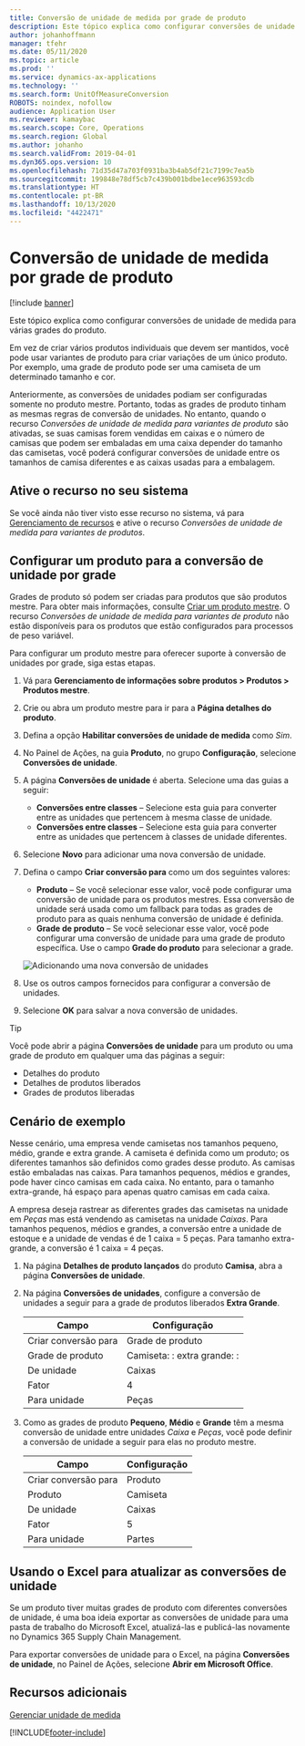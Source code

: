 ```yaml
---
title: Conversão de unidade de medida por grade de produto
description: Este tópico explica como configurar conversões de unidade de medida para grades do produto. Ele iInclui um exemplo da instalação.
author: johanhoffmann
manager: tfehr
ms.date: 05/11/2020
ms.topic: article
ms.prod: ''
ms.service: dynamics-ax-applications
ms.technology: ''
ms.search.form: UnitOfMeasureConversion
ROBOTS: noindex, nofollow
audience: Application User
ms.reviewer: kamaybac
ms.search.scope: Core, Operations
ms.search.region: Global
ms.author: johanho
ms.search.validFrom: 2019-04-01
ms.dyn365.ops.version: 10
ms.openlocfilehash: 71d35d47a703f0931ba3b4ab5df21c7199c7ea5b
ms.sourcegitcommit: 199848e78df5cb7c439b001bdbe1ece963593cdb
ms.translationtype: HT
ms.contentlocale: pt-BR
ms.lasthandoff: 10/13/2020
ms.locfileid: "4422471"
---
```

# <a name="unit-of-measure-conversion-per-product-variant"></a>Conversão de unidade de medida por grade de produto

[!include [banner](../includes/banner.md)]

Este tópico explica como configurar conversões de unidade de medida para várias grades do produto.

Em vez de criar vários produtos individuais que devem ser mantidos, você pode usar variantes de produto para criar variações de um único produto. Por exemplo, uma grade de produto pode ser uma camiseta de um determinado tamanho e cor.

Anteriormente, as conversões de unidades podiam ser configuradas somente no produto mestre. Portanto, todas as grades de produto tinham as mesmas regras de conversão de unidades. No entanto, quando o recurso *Conversões de unidade de medida para variantes de produto* são ativadas, se suas camisas forem vendidas em caixas e o número de camisas que podem ser embaladas em uma caixa depender do tamanho das camisetas, você poderá configurar conversões de unidade entre os tamanhos de camisa diferentes e as caixas usadas para a embalagem.

## <a name="turn-on-the-feature-in-your-system"></a>Ative o recurso no seu sistema

Se você ainda não tiver visto esse recurso no sistema, vá para [Gerenciamento de recursos](../../fin-ops-core/fin-ops/get-started/feature-management/feature-management-overview.md) e ative o recurso *Conversões de unidade de medida para variantes de produtos*.

## <a name="set-up-a-product-for-unit-conversion-per-variant"></a>Configurar um produto para a conversão de unidade por grade

Grades de produto só podem ser criadas para produtos que são produtos mestre. Para obter mais informações, consulte [Criar um produto mestre](tasks/create-product-master.md). O recurso *Conversões de unidade de medida para variantes de produto* não estão disponíveis para os produtos que estão configurados para processos de peso variável.

Para configurar um produto mestre para oferecer suporte à conversão de unidades por grade, siga estas etapas.

1. Vá para **Gerenciamento de informações sobre produtos \> Produtos \> Produtos mestre**.
1. Crie ou abra um produto mestre para ir para a **Página detalhes do produto**.
1. Defina a opção **Habilitar conversões de unidade de medida** como *Sim*.
1. No Painel de Ações, na guia **Produto**, no grupo **Configuração**, selecione **Conversões de unidade**.
1. A página **Conversões de unidade** é aberta. Selecione uma das guias a seguir:

    - **Conversões entre classes** – Selecione esta guia para converter entre as unidades que pertencem à mesma classe de unidade.
    - **Conversões entre classes** – Selecione esta guia para converter entre as unidades que pertencem à classes de unidade diferentes.

1. Selecione **Novo** para adicionar uma nova conversão de unidade.
1. Defina o campo **Criar conversão para** como um dos seguintes valores:

    - **Produto** – Se você selecionar esse valor, você pode configurar uma conversão de unidade para os produtos mestres. Essa conversão de unidade será usada como um fallback para todas as grades de produto para as quais nenhuma conversão de unidade é definida.
    - **Grade de produto** – Se você selecionar esse valor, você pode configurar uma conversão de unidade para uma grade de produto específica. Use o campo **Grade do produto** para selecionar a grade.

    ![![Adicionando uma nova conversão de unidades](media/uom-new-conversion.png "Adicionando uma nova conversão de unidades")](media/uom-new-conversion.png "Adding a new unit conversion")

1. Use os outros campos fornecidos para configurar a conversão de unidades.
1. Selecione **OK** para salvar a nova conversão de unidades.

> [!TIP]
> Você pode abrir a página **Conversões de unidade** para um produto ou uma grade de produto em qualquer uma das páginas a seguir:
> 
> - Detalhes do produto
> - Detalhes de produtos liberados
> - Grades de produtos liberadas

## <a name="example-scenario"></a>Cenário de exemplo

Nesse cenário, uma empresa vende camisetas nos tamanhos pequeno, médio, grande e extra grande. A camiseta é definida como um produto; os diferentes tamanhos são definidos como grades desse produto. As camisas estão embaladas nas caixas. Para tamanhos pequenos, médios e grandes, pode haver cinco camisas em cada caixa. No entanto, para o tamanho extra-grande, há espaço para apenas quatro camisas em cada caixa.

A empresa deseja rastrear as diferentes grades das camisetas na unidade em *Peças* mas está vendendo as camisetas na unidade *Caixas*. Para tamanhos pequenos, médios e grandes, a conversão entre a unidade de estoque e a unidade de vendas é de 1 caixa = 5 peças. Para tamanho extra-grande, a conversão é 1 caixa = 4 peças.

1. Na página **Detalhes de produto lançados** do produto **Camisa**, abra a página **Conversões de unidade**.
1. Na página **Conversões de unidades**, configure a conversão de unidades a seguir para a grade de produtos liberados **Extra Grande**.

    | Campo                 | Configuração                 |
    |-----------------------|-------------------------|
    | Criar conversão para | Grade de produto         |
    | Grade de produto       | Camiseta: : extra grande: : |
    | De unidade             | Caixas                   |
    | Fator                | 4                       |
    | Para unidade               | Peças                  |

1. Como as grades de produto **Pequeno**, **Médio** e **Grande** têm a mesma conversão de unidade entre unidades *Caixa* e *Peças*, você pode definir a conversão de unidade a seguir para elas no produto mestre.

    | Campo                 | Configuração |
    |-----------------------|---------|
    | Criar conversão para | Produto |
    | Produto               | Camiseta |
    | De unidade             | Caixas   |
    | Fator                | 5       |
    | Para unidade               | Partes  |

## <a name="using-excel-to-update-the-unit-conversions"></a>Usando o Excel para atualizar as conversões de unidade

Se um produto tiver muitas grades de produto com diferentes conversões de unidade, é uma boa ideia exportar as conversões de unidade para uma pasta de trabalho do Microsoft Excel, atualizá-las e publicá-las novamente no Dynamics 365 Supply Chain Management.

Para exportar conversões de unidade para o Excel, na página **Conversões de unidade**, no Painel de Ações, selecione **Abrir em Microsoft Office**.

## <a name="additional-resources"></a>Recursos adicionais

[Gerenciar unidade de medida](tasks/manage-unit-measure.md)


[!INCLUDE[footer-include](../../includes/footer-banner.md)]